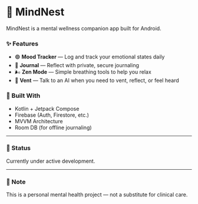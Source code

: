 # 🧠 MindNest

MindNest is a mental wellness companion app built for Android.

### ✨ Features

- 🟢 **Mood Tracker** — Log and track your emotional states daily
- 📓 **Journal** — Reflect with private, secure journaling
- 🌬️ **Zen Mode** — Simple breathing tools to help you relax
- 🤖 **Vent** — Talk to an AI when you need to vent, reflect, or feel heard

### 📱 Built With

- Kotlin + Jetpack Compose
- Firebase (Auth, Firestore, etc.)
- MVVM Architecture
- Room DB (for offline journaling)

---

### 🚧 Status

Currently under active development.

---

### 📌 Note

This is a personal mental health project — not a substitute for clinical care.
